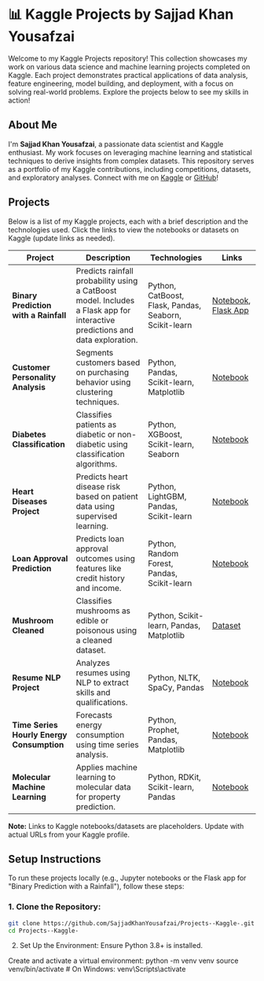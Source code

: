 # 📊 Kaggle Projects by Sajjad Khan Yousafzai

Welcome to my Kaggle Projects repository! This collection showcases my work on various data science and machine learning projects completed on Kaggle. Each project demonstrates practical applications of data analysis, feature engineering, model building, and deployment, with a focus on solving real-world problems. Explore the projects below to see my skills in action!

## About Me
I'm **Sajjad Khan Yousafzai**, a passionate data scientist and Kaggle enthusiast. My work focuses on leveraging machine learning and statistical techniques to derive insights from complex datasets. This repository serves as a portfolio of my Kaggle contributions, including competitions, datasets, and exploratory analyses. Connect with me on [Kaggle](https://www.kaggle.com/SajjadKhanYousafzai) or [GitHub](https://github.com/SajjadKhanYousafzai)!

## Projects

Below is a list of my Kaggle projects, each with a brief description and the technologies used. Click the links to view the notebooks or datasets on Kaggle (update links as needed).

| Project                            | Description                                                                 | Technologies                                                 | Links                     |
|------------------------------------|-----------------------------------------------------------------------------|--------------------------------------------------------------|---------------------------|
| **Binary Prediction with a Rainfall**  | Predicts rainfall probability using a CatBoost model. Includes a Flask app for interactive predictions and data exploration. | Python, CatBoost, Flask, Pandas, Seaborn, Scikit-learn        | [Notebook](#), [Flask App](#)   |
| **Customer Personality Analysis**   | Segments customers based on purchasing behavior using clustering techniques. | Python, Pandas, Scikit-learn, Matplotlib                      | [Notebook](#)             |
| **Diabetes Classification**         | Classifies patients as diabetic or non-diabetic using classification algorithms. | Python, XGBoost, Scikit-learn, Seaborn                        | [Notebook](#)             |
| **Heart Diseases Project**          | Predicts heart disease risk based on patient data using supervised learning. | Python, LightGBM, Pandas, Scikit-learn                        | [Notebook](#)             |
| **Loan Approval Prediction**       | Predicts loan approval outcomes using features like credit history and income. | Python, Random Forest, Pandas, Scikit-learn                   | [Notebook](#)             |
| **Mushroom Cleaned**                | Classifies mushrooms as edible or poisonous using a cleaned dataset.         | Python, Scikit-learn, Pandas, Matplotlib                      | [Dataset](#)              |
| **Resume NLP Project**             | Analyzes resumes using NLP to extract skills and qualifications.             | Python, NLTK, SpaCy, Pandas                                  | [Notebook](#)             |
| **Time Series Hourly Energy Consumption** | Forecasts energy consumption using time series analysis.                    | Python, Prophet, Pandas, Matplotlib                           | [Notebook](#)             |
| **Molecular Machine Learning**     | Applies machine learning to molecular data for property prediction.          | Python, RDKit, Scikit-learn, Pandas                           | [Notebook](#)             |

**Note:** Links to Kaggle notebooks/datasets are placeholders. Update with actual URLs from your Kaggle profile.

## Setup Instructions

To run these projects locally (e.g., Jupyter notebooks or the Flask app for "Binary Prediction with a Rainfall"), follow these steps:

### 1. Clone the Repository:

```bash
git clone https://github.com/SajjadKhanYousafzai/Projects--Kaggle-.git
cd Projects--Kaggle-
```
2. Set Up the Environment:
Ensure Python 3.8+ is installed.

Create and activate a virtual environment:
python -m venv venv
source venv/bin/activate  # On Windows: venv\Scripts\activate
